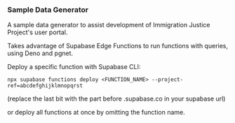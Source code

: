### Sample Data Generator

A sample data generator to assist development of Immigration Justice Project's user portal.

Takes advantage of Supabase Edge Functions to run functions with queries, using Deno and pgnet.

Deploy a specific function with Supabase CLI:
```
npx supabase functions deploy <FUNCTION_NAME> --project-ref=abcdefghijklmnopqrst
```
(replace the last bit with the part before .supabase.co in your supabase url)

or deploy all functions at once by omitting the function name.